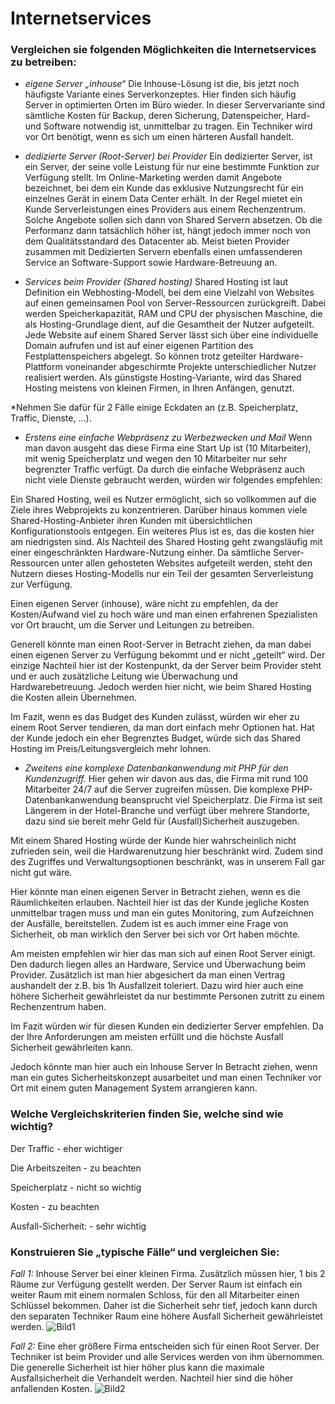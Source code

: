 # Internetservices 

### Vergleichen sie folgenden Möglichkeiten die Internetservices zu betreiben: 

- *eigene Server „inhouse“*
Die Inhouse-Lösung ist die, bis jetzt noch häufigste Variante eines Serverkonzeptes. Hier finden sich häufig Server in optimierten Orten im Büro wieder. In dieser Servervariante sind sämtliche Kosten für Backup, deren Sicherung, Datenspeicher, Hard- und Software notwendig ist, unmittelbar zu tragen. Ein Techniker wird vor Ort benötigt, wenn es sich um einen härteren Ausfall handelt. 

- *dedizierte Server (Root-Server) bei Provider*
Ein dedizierter Server, ist ein Server, der seine volle Leistung für nur eine bestimmte Funktion zur Verfügung stellt. Im Online-Marketing werden damit Angebote bezeichnet, bei dem ein Kunde das exklusive Nutzungsrecht für ein einzelnes Gerät in einem Data Center erhält. In der Regel mietet ein Kunde Serverleistungen eines Providers aus einem Rechenzentrum. 
Solche Angebote sollen sich dann von Shared Servern absetzen. Ob die Performanz dann tatsächlich höher ist, hängt jedoch immer noch von dem Qualitätsstandard des Datacenter ab. Meist bieten Provider zusammen mit Dedizierten Servern ebenfalls einen umfassenderen Service an Software-Support sowie Hardware-Betreuung an. 

- *Services beim Provider (Shared hosting)*
Shared Hosting ist laut Definition ein Webhosting-Modell, bei dem eine Vielzahl von Websites auf einen gemeinsamen Pool von Server-Ressourcen zurückgreift. Dabei werden Speicherkapazität, RAM und CPU der physischen Maschine, die als Hosting-Grundlage dient, auf die Gesamtheit der Nutzer aufgeteilt. Jede Website auf einem Shared Server lässt sich über eine individuelle Domain aufrufen und ist auf einer eigenen Partition des Festplattenspeichers abgelegt. So können trotz geteilter Hardware-Plattform voneinander abgeschirmte Projekte unterschiedlicher Nutzer realisiert werden. Als günstigste Hosting-Variante, wird das Shared Hosting meistens von kleinen Firmen, in Ihren Anfängen, genutzt. 

*Nehmen Sie dafür für 2 Fälle einige Eckdaten an (z.B. Speicherplatz, Traffic, Dienste, …). 
- *Erstens eine einfache Webpräsenz zu Werbezwecken und Mail*
Wenn man davon ausgeht das diese Firma eine Start Up ist (10 Mitarbeiter), mit wenig Speicherplatz und wegen den 10 Mitarbeiter nur sehr begrenzter Traffic verfügt. Da durch die einfache Webpräsenz auch nicht viele Dienste gebraucht werden, würden wir folgendes empfehlen: 

Ein Shared Hosting, weil es Nutzer ermöglicht, sich so vollkommen auf die Ziele ihres Webprojekts zu konzentrieren. Darüber hinaus kommen viele Shared-Hosting-Anbieter ihren Kunden mit übersichtlichen Konfigurationstools entgegen. Ein weiteres Plus ist es, das die kosten hier am niedrigsten sind. Als Nachteil des Shared Hosting geht zwangsläufig mit einer eingeschränkten Hardware-Nutzung einher. Da sämtliche Server-Ressourcen unter allen gehosteten Websites aufgeteilt werden, steht den Nutzern dieses Hosting-Modells nur ein Teil der gesamten Serverleistung zur Verfügung. 

Einen eigenen Server (inhouse), wäre nicht zu empfehlen, da der Kosten/Aufwand viel zu hoch wäre und man einen erfahrenen Spezialisten vor Ort braucht, um die Server und Leitungen zu betreiben. 
 
Generell könnte man einen Root-Server in Betracht ziehen, da man dabei einen eigenen Server zu Verfügung bekommt und er nicht „geteilt“ wird. Der einzige Nachteil hier ist der Kostenpunkt, da der Server beim Provider steht und er auch zusätzliche Leitung wie Überwachung und Hardwarebetreuung. Jedoch werden hier nicht, wie beim Shared Hosting die Kosten allein Übernehmen. 

Im Fazit, wenn es das Budget des Kunden zulässt, würden wir eher zu einem Root Server tendieren, da man dort einfach mehr Optionen hat. Hat der Kunde jedoch ein eher Begrenztes Budget, würde sich das Shared Hosting im Preis/Leitungsvergleich mehr lohnen. 

- *Zweitens eine komplexe Datenbankanwendung mit PHP für den Kundenzugriff.* 
Hier gehen wir davon aus das, die Firma mit rund 100 Mitarbeiter 24/7 auf die Server zugreifen müssen. Die komplexe PHP-Datenbankanwendung beansprucht viel Speicherplatz. Die Firma ist seit Längerem in der Hotel-Branche und verfügt über mehrere Standorte, dazu sind sie bereit mehr Geld für (Ausfall)Sicherheit auszugeben. 

Mit einem Shared Hosting würde der Kunde hier wahrscheinlich nicht zufrieden sein, weil die Hardwarenutzung hier beschränkt wird. Zudem sind des Zugriffes und Verwaltungsoptionen beschränkt, was in unserem Fall gar nicht gut wäre. 

Hier könnte man einen eigenen Server in Betracht ziehen, wenn es die Räumlichkeiten erlauben. Nachteil hier ist das der Kunde jegliche Kosten unmittelbar tragen muss und man ein gutes Monitoring, zum Aufzeichnen der Ausfälle, bereitstellen. Zudem ist es auch immer eine Frage von Sicherheit, ob man wirklich den Server bei sich vor Ort haben möchte. 

Am meisten empfehlen wir hier das man sich auf einen Root Server einigt. Den dadurch liegen alles an Hardware, Service und Überwachung beim Provider. Zusätzlich ist man hier abgesichert da man einen Vertrag aushandelt der z.B. bis 1h Ausfallzeit toleriert. Dazu wird hier auch eine höhere Sicherheit gewährleistet da nur bestimmte Personen zutritt zu einem Rechenzentrum haben. 

Im Fazit würden wir für diesen Kunden ein dedizierter Server empfehlen. Da der Ihre Anforderungen am meisten erfüllt und die höchste Ausfall Sicherheit gewährleiten kann. 

Jedoch könnte man hier auch ein Inhouse Server In Betracht ziehen, wenn man ein gutes Sicherheitskonzept ausarbeitet und man einen Techniker vor Ort mit einem guten Management System arrangieren kann. 


### Welche Vergleichskriterien finden Sie, welche sind wie wichtig? 
Der Traffic		-	eher wichtiger 

Die Arbeitszeiten	-	zu beachten

Speicherplatz		-	nicht so wichtig 

Kosten			-	zu beachten

Ausfall-Sicherheit:	-	sehr wichtig



### Konstruieren Sie „typische Fälle“ und vergleichen Sie: 
*Fall 1:* 
Inhouse Server bei einer kleinen Firma. Zusätzlich müssen hier, 1 bis 2 Räume zur Verfügung gestellt werden. Der Server Raum ist einfach ein weiter Raum mit einem normalen Schloss, für den all Mitarbeiter einen Schlüssel bekommen. Daher ist die Sicherheit sehr tief, jedoch kann durch den separaten Techniker Raum eine höhere Ausfall Sicherheit gewährleistet werden. 
![Bild1](https://user-images.githubusercontent.com/89446428/137453818-810627ca-ef8a-4971-8e12-b8516c3826ab.png)

*Fall 2:* 
Eine eher größere Firma entscheiden sich für einen Root Server. Der Techniker ist beim Provider und alle Services werden von ihm übernommen. Die generelle Sicherheit ist hier höher plus kann die maximale Ausfallsicherheit die Verhandelt werden. Nachteil hier sind die höher anfallenden Kosten. 
![Bild2](https://user-images.githubusercontent.com/89446428/137453858-f880a912-72d3-4c22-8327-87eb3d2adf8f.PNG)




